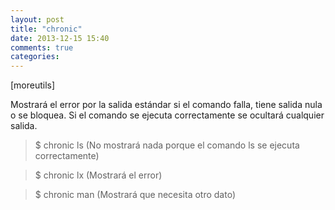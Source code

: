 ```yaml
---
layout: post
title: "chronic"
date: 2013-12-15 15:40
comments: true
categories: 
---
```

[moreutils]

Mostrará el error por la salida estándar si el comando falla, tiene salida nula o se bloquea. Si el comando se ejecuta correctamente se ocultará cualquier salida.

>$ chronic ls (No mostrará nada porque el comando ls se ejecuta correctamente)

>$ chronic lx (Mostrará el error)

>$ chronic man (Mostrará que necesita otro dato)

